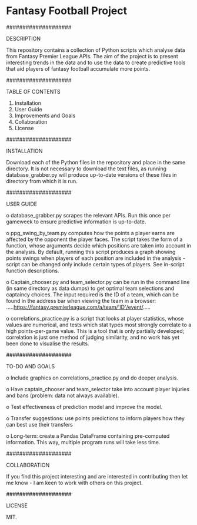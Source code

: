 # Fantasy Football Project


####################

DESCRIPTION


This repository contains a collection of Python scripts which analyse data from Fantasy Premier League APIs. The aim of the project is to present interesting trends in the data and to use the data to create predictive tools that aid players of fantasy football accumulate more points.


####################

TABLE OF CONTENTS


1. Installation
2. User Guide
3. Improvements and Goals
4. Collaboration
5. License


####################

INSTALLATION


Download each of the Python files in the repository and place in the same directory. It is not necessary to download the text files, as running database_grabber.py will produce up-to-date versions of these files in directory from which it is run.


####################

USER GUIDE

o database_grabber.py scrapes the relevant APIs. Run this once per gameweek to ensure predictive information is up-to-date.

o ppg_swing_by_team.py computes how the points a player earns are affected by the opponent the player faces. The script takes the form of a function, whose arguments decide which positions are taken into account in the analysis. By default, running this script produces a graph showing points swings when players of each position are included in the analysis - script can be changed only include certain types of players. See in-script function descriptions.

o Captain_chooser.py and team_selector.py can be run in the command line (in same directory as data dumps) to get optimal team selections and captaincy choices. The input required is the ID of a team, which can be found in the address bar when viewing the team in a browser: .....https://fantasy.premierleague.com/a/team/'ID'/event/.....

o correlations_practice.py is a script that looks at player statistics, whose values are numerical, and tests which stat types most strongly correlate to a high points-per-game value. This is a tool that is only partially developed; correlation is just one method of judging similarity, and no work has yet been done to visualise the results.

####################

TO-DO AND GOALS

o Include graphics on correlations_practice.py and do deeper analysis.

o Have captain_chooser and team_selector take into account player injuries and bans (problem: data not always available).

o Test effectiveness of prediction model and improve the model.

o Transfer suggestions: use points predictions to inform players how they can best use their transfers

o Long-term: create a Pandas DataFrame containing pre-computed information. This way, multiple program runs will take less time.


####################

COLLABORATION

If you find this project interesting and are interested in contributing then let me know - I am keen to work with others on this project.


####################

LICENSE

MIT.
